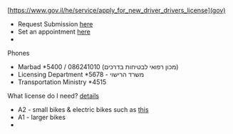 
[https://www.gov.il/he/service/apply_for_new_driver_drivers_license](gov)

- Request Submission [here](https://govforms.gov.il/mw/forms/RishumTheory@mot.gov.il#!requestDetails)
- Set an appointment [here](https://govisit.gov.il/he/app/appointment/29/1845/info)
- 

 Phones
 - Marbad \*5400 / 086241010  (מכון רפואי לבטיחות בדרכים)
 - Licensing Department \*5678 - משרד הרישוי
 - Transportation Ministry \*4515

What license do I need? [details](https://www.gov.il/he/pages/driving_licence_categories)
- A2 - small bikes & electric bikes such as [this](https://www.xi-mobility.co.il/items/6716277-MC10-%D7%90%D7%95%D7%A4%D7%A0%D7%95%D7%A2-%D7%97%D7%A9%D7%9E%D7%9C%D7%99-%D7%98%D7%A8%D7%95%D7%9E%D7%95%D7%A7%D7%A1-Tromox)
- A1 - larger bikes
- 
